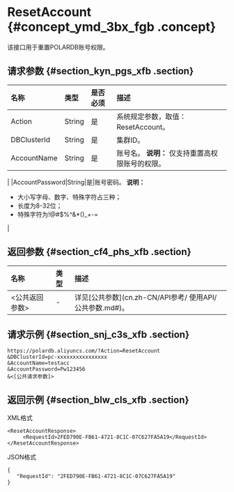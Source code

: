 # ResetAccount {#concept_ymd_3bx_fgb .concept}

该接口用于重置POLARDB账号权限。

## 请求参数 {#section_kyn_pgs_xfb .section}

|名称|类型|是否必须|描述|
|:-|:-|:---|:-|
|Action|String|是|系统规定参数，取值：ResetAccount。|
|DBClusterId|String|是|集群ID。|
|AccountName|String|是|账号名。 **说明：** 仅支持重置高权限账号的权限。

 |
|AccountPassword|String|是|账号密码。 **说明：** 

-   大小写字母、数字、特殊字符占三种；
-   长度为8-32位；
-   特殊字符为!@\#$%^&\*\(\)\_+-=

 |

## 返回参数 {#section_cf4_phs_xfb .section}

|名称|类型|描述|
|:-|:-|:-|
|<公共返回参数\>|-|详见[公共参数](cn.zh-CN/API参考/ 使用API/公共参数.md#)。|

## 请求示例 {#section_snj_c3s_xfb .section}

```
https://polardb.aliyuncs.com/?Action=ResetAccount
&DBClusterId=pc-xxxxxxxxxxxxxxxx
&AccountName=testacc
&AccountPassword=Pw123456
&<[公共请求参数]>
```

## 返回示例 {#section_blw_cls_xfb .section}

XML格式

```
<ResetAccountResponse>  
     <RequestId>2FED790E-FB61-4721-8C1C-07C627FA5A19</RequestId>
</ResetAccountResponse>
```

JSON格式

```
{
   "RequestId": "2FED790E-FB61-4721-8C1C-07C627FA5A19"
}
```


